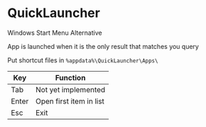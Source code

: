 # QuickLauncher
 
Windows Start Menu Alternative

App is launched when it is the only result that matches you query

Put shortcut files in `%appdata%\QuickLauncher\Apps\`

| Key   | Function                |
| ----- | ----------------------- |
| Tab   | Not yet implemented     |
| Enter | Open first item in list |
| Esc   | Exit                    |
